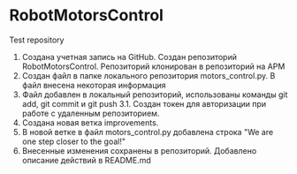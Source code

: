 # RobotMotorsControl
Test repository
1. Создана учетная запись на GitHub. Создан репозиторий RobotMotorsControl. Репозиторий клонирован в репозиторий на АРМ
2. Создан файл в папке локального репозитория motors_control.py. В файл внесена некоторая информация
3. Файл добавлен в локальный репозиторий, использованы команды git add, git commit и git push
   3.1. Создан токен для авторизации при работе с удаленным репозиторием.
4. Создана новая ветка improvements.
5. В новой ветке в файл motors_control.py добавлена строка "We are one step closer to the goal!"
6. Внесенные изменения сохранены в репозиторий. Добавлено описание действий в README.md
